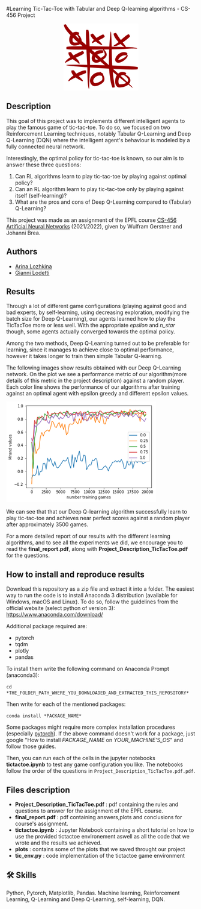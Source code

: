 <!---<p align="center">
  <img alt="🦾Q-Nim" src="https://user-images.githubusercontent.com/62103572/183402410-5bd9bdb6-f020-487d-a81b-a36937470c5a.png">
  <img alt="GitHub commit activity" src="https://img.shields.io/github/commit-activity/y/EliaFantini/Q-NIM-ai-learns-to-play-Nim-using-standard-and-deep-Q-Learning">
  <img alt="GitHub last commit" src="https://img.shields.io/github/last-commit/EliaFantini/Q-NIM-ai-learns-to-play-Nim-using-standard-and-deep-Q-Learning">
  <img alt="GitHub code size" src="https://img.shields.io/github/languages/code-size/EliaFantini/Q-NIM-ai-learns-to-play-Nim-using-standard-and-deep-Q-Learning">
  <img alt="GitHub repo size" src="https://img.shields.io/github/repo-size/EliaFantini/Q-NIM-ai-learns-to-play-Nim-using-standard-and-deep-Q-Learning">
  <img alt="GitHub follow" src="https://img.shields.io/github/followers/EliaFantini?label=Follow">
  <img alt="GitHub fork" src="https://img.shields.io/github/forks/EliaFantini/Q-NIM-ai-learns-to-play-Nim-using-standard-and-deep-Q-Learning?label=Fork">
  <img alt="GitHub watchers" src="https://img.shields.io/github/watchers/EliaFantini/Q-NIM-ai-learns-to-play-Nim-using-standard-and-deep-Q-Learning?label=Watch">
  <img alt="GitHub star" src="https://img.shields.io/github/stars/EliaFantini/Q-NIM-ai-learns-to-play-Nim-using-standard-and-deep-Q-Learning?style=social">
</p> -->
#Learning Tic-Tac-Toe with Tabular and Deep Q-learning algorithms - CS-456 Project


<img src="plots\Tictactoeimage\Tic_tac_toe.svg.png" 
        alt="Picture" 
        style="display: block; margin: 0 auto" />

## Description
This goal of this project was to implements different intelligent agents to play the famous game of tic-tac-toe. To do so, we focused on two Reinforcement Learning techniques, notably Tabular Q-Learning and Deep Q-Learning (DQN) where the intelligent agent's behaviour is modeled by a fully connected neural network. 

Interestingly, the optimal policy for tic-tac-toe is known, so our aim is to answer these three questions:
1. Can RL algorithms learn to play tic-tac-toe by playing against optimal policy?
2. Can an RL algorithm learn to play tic-tac-toe only by playing against itself (self-learning)?
3. What are the pros and cons of Deep Q-Learning compared to (Tabular) Q-Learning?

This project was made as an assignment of the EPFL course [CS-456 Artificial Neural Networks](https://lcnwww.epfl.ch/gerstner/VideoLecturesANN-Gerstner.html) (2021/2022), given by Wulfram Gerstner and Johanni Brea.


## Authors
-  [Arina Lozhkina](https://github.com/arinaLozhkina)
- [Gianni Lodetti](https://github.com/Gianniii)

## Results
Through a lot of different game configurations (playing against good and bad experts, by self-learning, using decreasing exploration, modifying the batch size for Deep Q-Learning), our agents learned how to play the TicTacToe more or less well. With the appropriate *epsilon* and *n_star* though, some agents actually converged
towards the optimal policy. 

Among the two methods, Deep Q-Learning turned out to be preferable for learning, since it manages to achieve close to optimal performance, however it takes longer to train then simple Tabular Q-learning. 

The following images show results obtained with our Deep Q-Learning network. On the plot we see a performance metric of our algorithm(more details of this metric in the project description) against a random player. Each color line shows the performance of our algorithms after training against an optimal agent with epsilon greedy and different epsilon values. 


![alt text](plots/DQN_plots/question14_Mrands.png)
</p>
We can see that that our Deep Q-learning algorithm successfully learn to play tic-tac-toe and achieves near perfect scores against a random player after approximately 3500 games.

</p>

For a more detailed report of our results with the different learning algorithms, and to see all the experiments we did,  we encourage you to read the **final_report.pdf**, along with **Project_Description_TicTacToe.pdf** for the questions. 

## How to install and reproduce results
Download this repository as a zip file and extract it into a folder. The easiest way to run the code is to install Anaconda 3 distribution (available for Windows, macOS and Linux). To do so, follow the guidelines from the official
website (select python of version 3): https://www.anaconda.com/download/

Additional package required are: 
- pytorch
- tqdm
- plotly
- pandas

To install them write the following command on Anaconda Prompt (anaconda3):
```shell
cd *THE_FOLDER_PATH_WHERE_YOU_DOWNLOADED_AND_EXTRACTED_THIS_REPOSITORY*
```
Then write for each of the mentioned packages:
```shell
conda install *PACKAGE_NAME*
```
Some packages might require more complex installation procedures (especially [pytorch](https://pytorch.org/)). If the above command doesn't work for a package, just google "How to install *PACKAGE_NAME* on *YOUR_MACHINE'S_OS*" and follow those guides.

Then, you can run each of the cells in the jupyter notebooks  **tictactoe.ipynb** to test any game configuration you like. The notebooks follow the order of the questions in ```Project_Description_TicTacToe.pdf.pdf```.


## Files description
* **Project_Description_TicTacToe.pdf** : pdf containing the rules and questions to answer for the assignment of the EPFL course.
* **final_report.pdf** : pdf containing answers,plots and conclusions for course's assignment.
* **tictactoe.ipynb** : Jupyter Notebook containing a short tutorial on how to use the provided tictactoe environement aswell as all the code that we wrote and the results we achieved.
* **plots** : contains some of the plots that we saved throught our project
* **tic_env.py** : code implementation of the tictactoe game environment

## 🛠 Skills
Python, Pytorch, Matplotlib, Pandas. Machine learning, Reinforcement Learning, Q-Learning and Deep Q-Learning, self-learning, DQN.